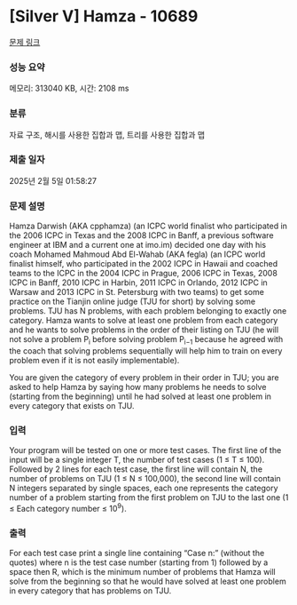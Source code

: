 # [Silver V] Hamza - 10689 

[문제 링크](https://www.acmicpc.net/problem/10689) 

### 성능 요약

메모리: 313040 KB, 시간: 2108 ms

### 분류

자료 구조, 해시를 사용한 집합과 맵, 트리를 사용한 집합과 맵

### 제출 일자

2025년 2월 5일 01:58:27

### 문제 설명

<p>Hamza Darwish (AKA cpphamza) (an ICPC world finalist who participated in the 2006 ICPC in Texas and the 2008 ICPC in Banff, a previous software engineer at IBM and a current one at imo.im) decided one day with his coach Mohamed Mahmoud Abd El-Wahab (AKA fegla) (an ICPC world finalist himself, who participated in the 2002 ICPC in Hawaii and coached teams to the ICPC in the 2004 ICPC in Prague, 2006 ICPC in Texas, 2008 ICPC in Banff, 2010 ICPC in Harbin, 2011 ICPC in Orlando, 2012 ICPC in Warsaw and 2013 ICPC in St. Petersburg with two teams) to get some practice on the Tianjin online judge (TJU for short) by solving some problems. TJU has N problems, with each problem belonging to exactly one category. Hamza wants to solve at least one problem from each category and he wants to solve problems in the order of their listing on TJU (he will not solve a problem P<sub>i</sub> before solving problem P<sub>i−1</sub> because he agreed with the coach that solving problems sequentially will help him to train on every problem even if it is not easily implementable).</p>

<p>You are given the category of every problem in their order in TJU; you are asked to help Hamza by saying how many problems he needs to solve (starting from the beginning) until he had solved at least one problem in every category that exists on TJU.</p>

### 입력 

 <p>Your program will be tested on one or more test cases. The first line of the input will be a single integer T, the number of test cases (1 ≤ T ≤ 100). Followed by 2 lines for each test case, the first line will contain N, the number of problems on TJU (1 ≤ N ≤ 100,000), the second line will contain N integers separated by single spaces, each one represents the category number of a problem starting from the first problem on TJU to the last one (1 ≤ Each category number ≤ 10<sup>9</sup>).</p>

### 출력 

 <p>For each test case print a single line containing “Case n:” (without the quotes) where n is the test case number (starting from 1) followed by a space then R, which is the minimum number of problems that Hamza will solve from the beginning so that he would have solved at least one problem in every category that has problems on TJU.</p>

